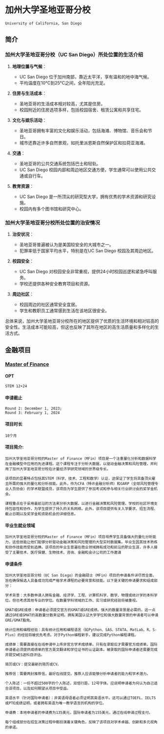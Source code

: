 # 加州大学圣地亚哥分校
`University of California, San Diego`

## 简介

### 加州大学圣地亚哥分校（UC San Diego）所处位置的生活介绍

1. **地理位置与气候**：
   - UC San Diego 位于加州南部，靠近太平洋，享有温和的地中海气候。
   - 平均温度在10°C到25°C之间，全年阳光充足。

2. **住房与生活成本**：
   - 圣地亚哥的生活成本相对较高，尤其是住房。
   - 校园附近的住房选项多样，包括校园宿舍、租赁公寓和共享住宅。

3. **文化与娱乐活动**：
   - 圣地亚哥拥有丰富的文化和娱乐活动，包括海滩、博物馆、音乐会和节日。
   - 城市还靠近许多自然景观，如托里派恩斯自然保护区和拉荷亚海滩。

4. **交通**：
   - 圣地亚哥的公共交通系统包括巴士和轻轨。
   - UC San Diego 校园内部和周边地区交通方便，学生通常可以使用公共交通或自行车。

5. **教育资源**：
   - UC San Diego 是一所顶尖的研究型大学，拥有优秀的学术资源和研究设施。
   - 校园内有多个图书馆和研究中心。

### 加州大学圣地亚哥分校所处位置的治安情况

1. **治安状况**：
   - 圣地亚哥普遍被认为是美国较安全的大城市之一。
   - 犯罪率低于国家平均水平，特别是在UC San Diego 校园及其周边地区。

2. **校园安全**：
   - UC San Diego 对校园安全非常重视，提供24小时校园巡逻和紧急呼叫服务。
   - 学校还提供各种安全教育项目和资源。

3. **周边社区**：
   - 校园周边的社区通常安全宜居。
   - 学生和教职员工通常感到生活在该地区很安全。

总体来说，加州大学圣地亚哥分校所在的地区提供了优质的生活环境和相对较高的安全性。生活成本可能较高，但这也反映了其所在地区的高生活质量和多样化的生活方式。


## 金融项目

### [Master of Finance](https://rady.ucsd.edu/programs/master-finance/index.html)

#### OPT 
```
STEM 12+24
```

#### 申请截止 
```
Round 2: December 1, 2023; 
Round 3: February 1, 2024
```
#### 项目时长
```
18个月
```

#### 项目简介: 
```
加州大学圣地亚哥分校的Master of Finance（MFin）项目是一个注重量化分析和数据科学在金融模型中应用的先进课程。这个课程专注于分析大数据，以驱动金融决策和风险管理，并利用了加州大学圣地亚哥分校在计量经济学研究领域的世界级专长​​。

该项目的显著特点包括其STEM（科学、技术、工程和数学）认证，这保证了学生将具备顶尖雇主所需的强大的量化和分析技能。此外，作为CFA（特许金融分析师）和GARP（全球风险管理专业人员协会）的学术联盟成员，该项目为学生提供了参加考试和参与相关行业研讨会的奖学金机会​​。

课程重点在于采用最前沿的方法来分析大数据，以进行金融决策和风险管理​​。学校的社区环境支持包容性和协作，为学生提供了持久的关系网络​​。此外，该项目提供有关入学要求、招生流程、截止日期以及奖学金和资助机会的详细信息​​。
```

#### 毕业生就业领域
```
加州大学圣地亚哥分校的Master of Finance（MFin）项目培养学生具备强大的量化分析能力，这些技能让他们能够分析驱动金融决策和风险管理的大型实时数据集。毕业生因其技术熟练和协作技能而受到追捧。该项目的毕业生普遍在商业领域拥有成功和前沿的职业生涯，许多人接受了主要技术、医疗保健、生物技术、咨询、金融和会计公司的工作邀请
```

#### 申请条件
```
加州大学圣地亚哥分校（UC San Diego）的金融硕士（MFin）项目的申请条件详尽而全面，旨在确保候选人具备成功完成严格学术课程的必要背景和技能。以下是关键的申请要求和组成部分：

学术背景：大多数申请人拥有金融、经济学、工程、计算机科学、数学、物理或统计学的本科学位。但也考虑其他专业的学位。在数量学科领域的工作、实习或研究经验将被重视​​。

GMAT或GRE成绩：申请者必须提交官方的GMAT或GRE成绩。强大的数量背景是必需的，这一点通过GRE或GMAT的高数量分数来证明。拥有美国认证大学学位和强大数量背景的申请者可以申请GRE/GMAT豁免​​。

统计应用和编程经验：具有统计应用和编程语言（如Python、SAS、STATA、MatLab、R、S-Plus）的经验将被优先考虑。对于Python编程新手，建议完成Python编程课程​​。

成绩单：需要直接在在线申请中上传非官方学术成绩单。只有在录取后才需要官方成绩单。国际申请者必须提供成绩单的官方英文翻译和学位证书的认证副本。被录取的国际申请者还需要完成并提交WES逐科目评估​​。

简历或CV：提交最新的简历或CV​​。

推荐信：需要两封推荐信，最好在线提交。推荐人应该能够分析申请者的能力和学术潜力​​。

个人陈述：一份不超过500字的个人陈述，双倍行距，12号字体。应说明申请者为何认为自己适合该项目，以及如何期望从项目中受益​​。

英语水平（针对国际申请者）：非英语母语者必须证明其英语水平。这可以通过TOEFL、IELTS或PTE成绩证明，或者拥有英语为唯一教学语言的机构的学位​​。

申请费：本地申请者的申请费为135美元，国际申请者为155美元，通过在线申请过程支付​​。

每个组成部分在招生决策过程中都扮演着关键角色，反映了该项目对学术卓越、创新和多元视角的承诺。
```